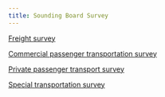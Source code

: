 ```yaml
---
title: Sounding Board Survey
---
```


[Freight survey](https://docs.google.com/forms/d/e/1FAIpQLSeQX_pi4OuSjQ3FViLFofk2pv3hLAIVlY2A3KnkQ72O72-KtQ/viewform?usp=share_link)

[Commercial passenger transportation survey](https://docs.google.com/forms/d/e/1FAIpQLScMfVSZmLo9a-qKRDXXRWQtMq1x4LaIvMA8Bg2BHJy9mQLrtQ/viewform?usp=share_link)

[Private passenger transport survey](https://docs.google.com/forms/d/e/1FAIpQLSe5IIIVhRqfQYTDTYg02QT0a65O90_9S2ODxrgCr619LUfCWw/viewform?usp=share_link)

[Special transportation survey](https://docs.google.com/forms/d/e/1FAIpQLSedma-s6waPoR9O57u3Xe9-mrnbxmtL2u7EjYjl9MGDN0Ma8A/viewform?usp=share_link)